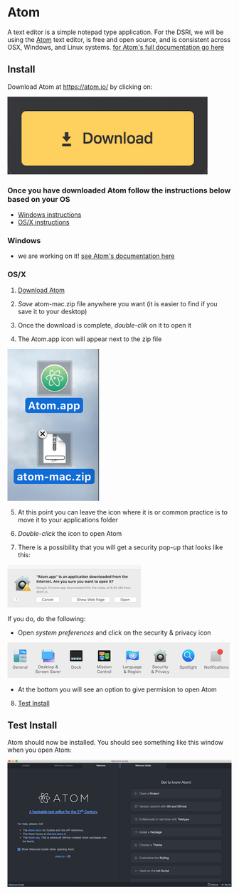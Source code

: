 # Atom
A text editor is a simple notepad type application. For the DSRI, we will be using the [Atom](https://atom.io/) text editor, is free and open source, and is consistent across OSX, Windows, and Linux systems. [for Atom's full documentation go here](https://flight-manual.atom.io/getting-started/sections/installing-atom/#platform-windows)

## Install
Download Atom at https://atom.io/ by clicking on:

![download logo](../images/osx/atom/atom_download_button.png)

### Once you have downloaded Atom follow the instructions below based on your OS

* [Windows instructions](#windows)
* [OS/X instructions](#osx)


### Windows

* we are working on it! [see Atom's documentation here](https://flight-manual.atom.io/getting-started/sections/installing-atom/#platform-windows)
<!--
1. *Click* on the VScode installer in your downloads folder:

![installer shortcut - shaded blue box with ribbon logo. It has something like `VSCodeSetup-` at the front of its filename](../images/windows/vscode/vscode00.png)

2. When you see this window, *click* `Next`:

 ![initial installer window](../images/windows/vscode/vscode01.png)
 
 3. Accept the license agreement by *selecting* the first radio button. Then *click* `next`  
 
 ![license agreement install window](../images/windows/vscode/vscode02.png)
 
 4. Choose the folder on the computer that VSCode should be installed in (the default is usually fine). Then *click* `Next`:
 
 ![installation folder selection window with a browse button to enable you to search for an installation folder](../images/windows/vscode/vscode03.png)
 
 4b. Windows only: Choose the folder in the start menu that VSCode should be installed in. Then *click* `Next`:
 
 ![select start menu folder installation window, with a browse button to enable you to search for a folder on the start menu to ](../images/windows/vscode/vscode04.png)
 
 4c. Windows only: Please *check* the box that says `Add to PATH`, which is the fifth (last) box. Check the other boxes at your own discretion. Then *click* `Next`:
 
 ![Select additional tools menu of check boxes. The options are (top to bottom): i. Create a desktop icon, ii. Add `Open With Code` action to Windows Explorer file context menu, iii. Add `Open With Code` action to Windows Explorer directory context menu, iv. Register code as an editor for supported file types, v. Add to Path (available after restart)](../images/windows/vscode/vscode05.png)

5. You should see a window listing the configurations you chose in the previous steps. If they are incorrect, *click* `Back` and redo the previous steps. If they are correct, *click* `Install`:

 ![ready to install window listing configurations](../images/windows/vscode/vscode06.png)

6. Sit back and relax because the install will take a while. You should see a window with a progress bar similar to this:

![progress bar showing how far along the install is](../images/windows/vscode/vscode07.png) 

7. *Check* the "Launch Visual Studio Code" checkbox and then *click* `Next`

![setup finished window with launch visual studio code checkbox](../images/windows/vscode/vscode08.png)

8. [Test Install](#test-install)
-->

### OS/X

1. [Download Atom](#install)

2. *Save* atom-mac.zip file anywhere you want (it is easier to find if you save it to your desktop)

3. Once the download is complete, *double-clik* on it to open it

4. The Atom.app icon will appear next to the zip file

![Atom.app](../images/osx/atom/atom_zip.png)

5. At this point you can leave the icon where it is or common practice is to move it to your applications folder
 
6. *Double-click* the icon to open Atom

7. There is a possibility that you will get a security pop-up that looks like this:

![security pop-up](../images/osx/atom/security_popup.png)

If you do, do the following:
   - Open *system preferences* and click on the security & privacy icon

![security icon](../images/osx/atom/security.png)

   - At the bottom you will see an option to give permision to open Atom

8. [Test Install](#test-install)

## Test Install

Atom should now be installed. You should see something like this window when you open Atom:

![main Atom screen with welcome guide](../images/osx/atom/welcome_atom.png)
 
